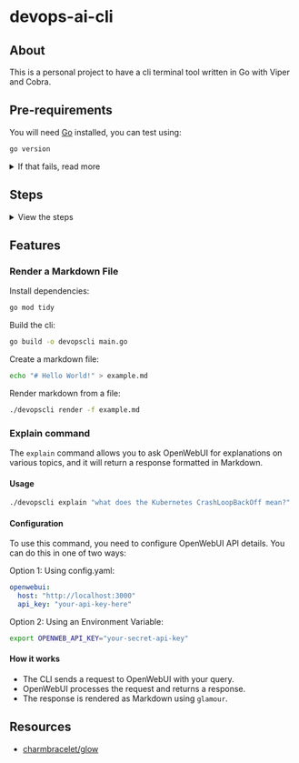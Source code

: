 # devops-ai-cli

## About

This is a personal project to have a cli terminal tool written in Go with Viper and Cobra.

## Pre-requirements

You will need [Go](https://go.dev/dl/) installed, you can test using:

```bash
go version
```

<details>
  <summary>If that fails, read more</summary>

If you see: `go: command not found`, you will need to install Go. For version `1.24.0` on Linux, you can run:

```bash
curl -fsSL https://golang.org/dl/go1.24.0.linux-amd64.tar.gz | sudo tar -C /usr/local -xzf -
export PATH=$PATH:/usr/local/go/bin
echo "export PATH=\$PATH:/usr/local/go/bin" >> ~/.bashrc
echo "export GOPATH=\$HOME/go" >> ~/.bashrc
echo "export GOROOT=/usr/local/go" >> ~/.bashrc
```

Now you should get a version back when running `go version` and then to test:

```bash
echo 'package main; import "fmt"; func main() { fmt.Println("Hello, Go!") }' > test.go
go run test.go
rm -f test.go
```

</details>

## Steps

<details>
  <summary>View the steps</summary>

Download the `glow` library:

```bash
go get github.com/charmbracelet/glow
go get github.com/charmbracelet/glamour
```

</details>

## Features

### Render a Markdown File

Install dependencies:

```bash
go mod tidy
```

Build the cli:

```bash
go build -o devopscli main.go
```

Create a markdown file:

```bash
echo "# Hello World!" > example.md
```

Render markdown from a file:

```bash
./devopscli render -f example.md
```

### Explain command

The `explain` command allows you to ask OpenWebUI for explanations on various topics, and it will return a response formatted in Markdown.

#### Usage

```bash
./devopscli explain "what does the Kubernetes CrashLoopBackOff mean?"
```

#### Configuration

To use this command, you need to configure OpenWebUI API details. You can do this in one of two ways:

Option 1: Using config.yaml:

```yaml
openwebui:
  host: "http://localhost:3000"
  api_key: "your-api-key-here"
```

Option 2: Using an Environment Variable:

```bash
export OPENWEB_API_KEY="your-secret-api-key"
```

#### How it works

- The CLI sends a request to OpenWebUI with your query.
- OpenWebUI processes the request and returns a response.
- The response is rendered as Markdown using `glamour`.

## Resources

- [charmbracelet/glow](https://github.com/charmbracelet/glow)


